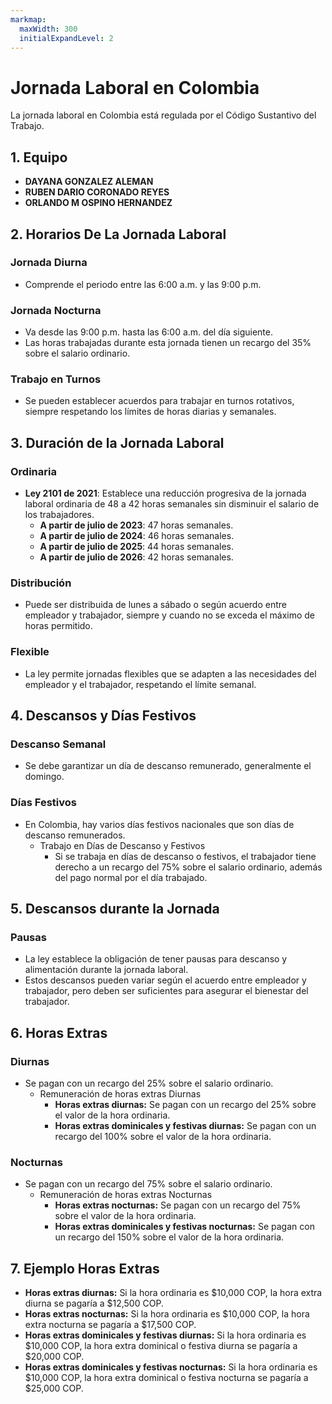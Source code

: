 ```yaml
---
markmap:
  maxWidth: 300
  initialExpandLevel: 2
---
```


# Jornada Laboral en Colombia

La jornada laboral en Colombia está regulada por el Código Sustantivo del Trabajo.

## 1. Equipo

- **DAYANA GONZALEZ ALEMAN**
- **RUBEN DARIO CORONADO REYES**
- **ORLANDO M OSPINO HERNANDEZ**

## 2. Horarios De La Jornada Laboral

### Jornada Diurna
- Comprende el periodo entre las 6:00 a.m. y las 9:00 p.m.

### Jornada Nocturna
- Va desde las 9:00 p.m. hasta las 6:00 a.m. del día siguiente.
- Las horas trabajadas durante esta jornada tienen un recargo del 35% sobre el salario ordinario.

### Trabajo en Turnos
- Se pueden establecer acuerdos para trabajar en turnos rotativos, siempre respetando los límites de horas diarias y semanales.

## 3. Duración de la Jornada Laboral

### Ordinaria
- **Ley 2101 de 2021**: Establece una reducción progresiva de la jornada laboral ordinaria de 48 a 42 horas semanales sin disminuir el salario de los trabajadores.
  - **A partir de julio de 2023**: 47 horas semanales.
  - **A partir de julio de 2024**: 46 horas semanales.
  - **A partir de julio de 2025**: 44 horas semanales.
  - **A partir de julio de 2026**: 42 horas semanales.

### Distribución
- Puede ser distribuida de lunes a sábado o según acuerdo entre empleador y trabajador, siempre y cuando no se exceda el máximo de horas permitido.

### Flexible
- La ley permite jornadas flexibles que se adapten a las necesidades del empleador y el trabajador, respetando el límite semanal.

## 4. Descansos y Días Festivos

### Descanso Semanal
- Se debe garantizar un día de descanso remunerado, generalmente el domingo.

### Días Festivos
- En Colombia, hay varios días festivos nacionales que son días de descanso remunerados.
  - Trabajo en Días de Descanso y Festivos
    - Si se trabaja en días de descanso o festivos, el trabajador tiene derecho a un recargo del 75% sobre el salario ordinario, además del pago normal por el día trabajado.

## 5. Descansos durante la Jornada

### Pausas
- La ley establece la obligación de tener pausas para descanso y alimentación durante la jornada laboral.
- Estos descansos pueden variar según el acuerdo entre empleador y trabajador, pero deben ser suficientes para asegurar el bienestar del trabajador.


## 6. Horas Extras

### Diurnas
- Se pagan con un recargo del 25% sobre el salario ordinario.
  - Remuneración de horas extras Diurnas
    - **Horas extras diurnas:** Se pagan con un recargo del 25% sobre el valor de la hora ordinaria.
    - **Horas extras dominicales y festivas diurnas:** Se pagan con un recargo del 100% sobre el valor de la hora ordinaria.

### Nocturnas
- Se pagan con un recargo del 75% sobre el salario ordinario.
  - Remuneración de horas extras Nocturnas
    - **Horas extras nocturnas:** Se pagan con un recargo del 75% sobre el valor de la hora ordinaria.
    - **Horas extras dominicales y festivas nocturnas:** Se pagan con un recargo del 150% sobre el valor de la hora ordinaria.


## 7. Ejemplo Horas Extras
- **Horas extras diurnas:** Si la hora ordinaria es $10,000 COP, la hora extra diurna se pagaría a $12,500 COP.
- **Horas extras nocturnas:** Si la hora ordinaria es $10,000 COP, la hora extra nocturna se pagaría a $17,500 COP.
- **Horas extras dominicales y festivas diurnas:** Si la hora ordinaria es $10,000 COP, la hora extra dominical o festiva diurna se pagaría a $20,000 COP.
- **Horas extras dominicales y festivas nocturnas:** Si la hora ordinaria es $10,000 COP, la hora extra dominical o festiva nocturna se pagaría a $25,000 COP.
